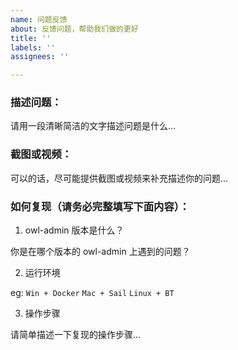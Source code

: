 ```yaml
---
name: 问题反馈
about: 反馈问题，帮助我们做的更好
title: ''
labels: ''
assignees: ''

---
```


### 描述问题：

请用一段清晰简洁的文字描述问题是什么...


### 截图或视频：

可以的话，尽可能提供截图或视频来补充描述你的问题...


### 如何复现（请务必完整填写下面内容）：

1. owl-admin 版本是什么？

你是在哪个版本的 owl-admin 上遇到的问题？

2. 运行环境

eg: `Win + Docker` `Mac + Sail` `Linux + BT`

3. 操作步骤

请简单描述一下复现的操作步骤...
